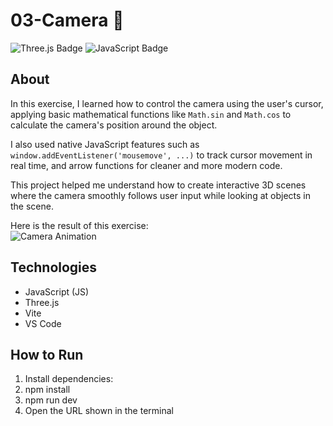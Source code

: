 # 03-Camera 📸


![Three.js Badge](https://img.shields.io/badge/Three.js-v0.152-blue)
![JavaScript Badge](https://img.shields.io/badge/JavaScript-ES6-yellow)

## About
In this exercise, I learned how to control the camera using the user's cursor, applying basic mathematical functions like `Math.sin` and `Math.cos` to calculate the camera's position around the object.

I also used native JavaScript features such as `window.addEventListener('mousemove', ...)` to track cursor movement in real time, and arrow functions for cleaner and more modern code.

This project helped me understand how to create interactive 3D scenes where the camera smoothly follows user input while looking at objects in the scene.

Here is the result of this exercise:  
![Camera Animation](Camera.gif)

## Technologies
- JavaScript (JS)  
- Three.js  
- Vite  
- VS Code  

## How to Run
1. Install dependencies:
2. npm install
3. npm run dev
4. Open the URL shown in the terminal

